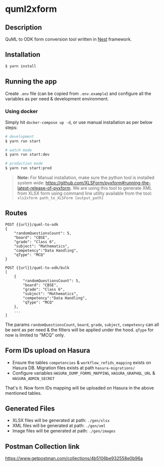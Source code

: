 # quml2xform

## Description

QuML to ODK form conversion tool written in [Nest](https://github.com/nestjs/nest) framework.

## Installation

```bash
$ yarn install
```

## Running the app
Create `.env` file (can be copied from `.env.example`) and configure all the variables as per need & development environment.

### Using docker
Simply hit `docker-compose up -d`, or use manual installation as per below steps:

```bash
# development
$ yarn run start

# watch mode
$ yarn run start:dev

# production mode
$ yarn run start:prod
```

> **Note:**
> For Manual installation, make sure the python tool is installed system wide: https://github.com/XLSForm/pyxform#running-the-latest-release-of-pyxform. We are using this tool to generate XML from XLSX form using command line utility available from the tool:
```xls2xform path_to_XLSForm [output_path]```

## Routes
```
POST {{url}}/quml-to-odk
{
    "randomQuestionsCount": 5,
    "board": "CBSE",
    "grade": "Class 6",
    "subject": "Mathematics",
    "competency":"Data Handling",
    "qType": "MCQ"
}

POST {{url}}/quml-to-odk/bulk
[
    {
        "randomQuestionsCount": 5,
        "board": "CBSE",
        "grade": "Class 6",
        "subject": "Mathematics",
        "competency":"Data Handling",
        "qType": "MCQ"
    },
    ...
]
```
The params `randomQuestionsCount`, `board`, `grade`, `subject`, `competency` can all be sent as per need & the filters will be applied under the hood. `qType` for now is limited to "MCQ" only.

## Form IDs upload on Hasura
- Ensure the tables `competencies` & `workflow_refids_mapping` exists on Hasura DB. Migration files exists at path `hasura-migrations/`
- Configure variables `HASURA_DUMP_FORMS_MAPPING`, `HASURA_GRAPHQL_URL` & `HASURA_ADMIN_SECRET`

That's it. Now form IDs mapping will be uploaded on Hasura in the above mentioned tables.

## Generated Files
- XLSX files will be generated at path: `./gen/xlsx`
- XML files will be generated at path: `./gen/xml`
- Image files will be generated at path: `./gen/images`

## Postman Collection link
https://www.getpostman.com/collections/4b5106be932558e0b96a